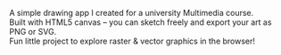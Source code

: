 A simple drawing app I created for a university Multimedia course.  
Built with HTML5 canvas – you can sketch freely and export your art as PNG or SVG.  
Fun little project to explore raster & vector graphics in the browser!

